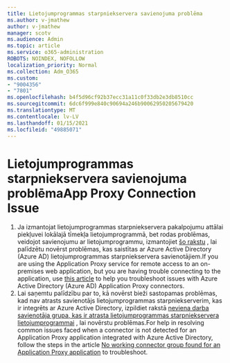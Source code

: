 ```yaml
---
title: Lietojumprogrammas starpniekservera savienojuma problēma
ms.author: v-jmathew
author: v-jmathew
manager: scotv
ms.audience: Admin
ms.topic: article
ms.service: o365-administration
ROBOTS: NOINDEX, NOFOLLOW
localization_priority: Normal
ms.collection: Adm_O365
ms.custom:
- "9004356"
- "7801"
ms.openlocfilehash: b4f5d96cf92b37ecc31a11c0f33db2e3db8510cc
ms.sourcegitcommit: 6dc6f999e840c90694a246b90062950205679420
ms.translationtype: MT
ms.contentlocale: lv-LV
ms.lasthandoff: 01/15/2021
ms.locfileid: "49885071"
---
```

# <a name="app-proxy-connection-issue"></a><span data-ttu-id="62ab9-102">Lietojumprogrammas starpniekservera savienojuma problēma</span><span class="sxs-lookup"><span data-stu-id="62ab9-102">App Proxy Connection Issue</span></span>

1. <span data-ttu-id="62ab9-103">Ja izmantojat lietojumprogrammas starpniekservera pakalpojumu attālai piekļuvei lokālajā tīmekļa lietojumprogrammā, bet rodas problēmas, veidojot savienojumu ar lietojumprogrammu, izmantojiet [šo rakstu](https://docs.microsoft.com/azure/active-directory/manage-apps/application-proxy-debug-connectors) , lai palīdzētu novērst problēmas, kas saistītas ar Azure Active Directory (Azure AD) lietojumprogrammas starpniekservera savienotājiem.</span><span class="sxs-lookup"><span data-stu-id="62ab9-103">If you are using the Application Proxy service for remote access to an on-premises web application, but you are having trouble connecting to the application, use [this article](https://docs.microsoft.com/azure/active-directory/manage-apps/application-proxy-debug-connectors) to help you troubleshoot issues with Azure Active Directory (Azure AD) Application Proxy connectors.</span></span>
2. <span data-ttu-id="62ab9-104">Lai saņemtu palīdzību par to, kā novērst bieži sastopamas problēmas, kad nav atrasts savienotājs lietojumprogrammas starpniekserverim, kas ir integrēts ar Azure Active Directory, izpildiet rakstā [neviena darba savienotāja grupa, kas ir atrasta lietojumprogrammas starpniekservera lietojumprogrammai](https://docs.microsoft.com/azure/active-directory/application-proxy-connectivity-no-working-connector) , lai novērstu problēmas.</span><span class="sxs-lookup"><span data-stu-id="62ab9-104">For help in resolving common issues faced when a connector is not detected for an Application Proxy application integrated with Azure Active Directory, follow the steps in the article [No working connector group found for an Application Proxy application](https://docs.microsoft.com/azure/active-directory/application-proxy-connectivity-no-working-connector) to troubleshoot.</span></span>
